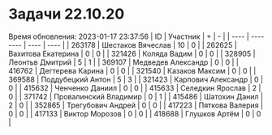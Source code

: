 # Задачи 22.10.20
Время обновления: 2023-01-17 23:37:56
| ID   | Участник | +    | -    |
| ---- | -------- | ---- | ---- |
| 263178 | Шестаков Вячеслав | 10 | 0 |
| 262625 | Вахитова Екатерина | 0 | 0 |
| 321426 | Коляда Вадим | 0 | 0 |
| 328905 | Леонтьв Дмитрий | 5 | 1 |
| 369107 | Медведев Александр | 0 | 0 |
| 416762 | Дегтерева Карина | 0 | 0 |
| 321540 | Казаков Максим | 0 | 0 |
| 369588 | Поддубецкий Антон | 5 | 3 |
| 321423 | Карпович Александр | 0 | 0 |
| 415632 | Ченченко Даниил | 0 | 0 |
| 415633 | Селедкин Ярослав | 2 | 0 |
| 371742 | Провалинский Владимир | 0 | 1 |
| 415486 | Шатохин Данил | 2 | 0 |
| 352865 | Трегубович Андрей | 0 | 0 |
| 417223 | Пяткова Валерия | 0 | 0 |
| 417133 | Виктор Морозов | 0 | 0 |
| 418688 | Глушков Артём | 0 | 0 |
